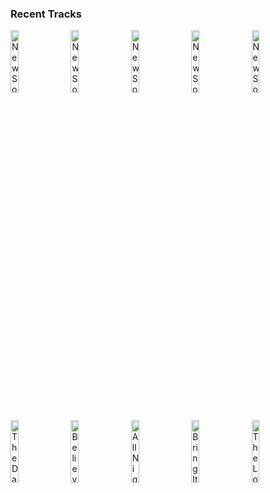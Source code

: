 ### Recent Tracks
[<img src='https://lastfm.freetls.fastly.net/i/u/300x300/a455a07d679245a4a95d56d5202bf703.png' width='16%' height='16%' alt='New Soul'>](https://www.last.fm/music/yael%2bnaim/_/new%2bsoul)&nbsp;&nbsp;&nbsp;&nbsp;[<img src='https://lastfm.freetls.fastly.net/i/u/300x300/a455a07d679245a4a95d56d5202bf703.png' width='16%' height='16%' alt='New Soul'>](https://www.last.fm/music/yael%2bnaim/_/new%2bsoul)&nbsp;&nbsp;&nbsp;&nbsp;[<img src='https://lastfm.freetls.fastly.net/i/u/300x300/a455a07d679245a4a95d56d5202bf703.png' width='16%' height='16%' alt='New Soul'>](https://www.last.fm/music/yael%2bnaim/_/new%2bsoul)&nbsp;&nbsp;&nbsp;&nbsp;[<img src='https://lastfm.freetls.fastly.net/i/u/300x300/a455a07d679245a4a95d56d5202bf703.png' width='16%' height='16%' alt='New Soul'>](https://www.last.fm/music/yael%2bnaim/_/new%2bsoul)&nbsp;&nbsp;&nbsp;&nbsp;[<img src='https://lastfm.freetls.fastly.net/i/u/300x300/a455a07d679245a4a95d56d5202bf703.png' width='16%' height='16%' alt='New Soul'>](https://www.last.fm/music/yael%2bnaim/_/new%2bsoul)&nbsp;&nbsp;&nbsp;&nbsp;<br>[<img src='https://lastfm.freetls.fastly.net/i/u/300x300/c1e4c4a2fb354132c100b3f654e6f34d.png' width='16%' height='16%' alt='The Days'>](https://www.last.fm/music/avicii/_/the%2bdays)&nbsp;&nbsp;&nbsp;&nbsp;[<img src='https://lastfm.freetls.fastly.net/i/u/300x300/d3f3ef39da33879f3f3a49d754aab8be.png' width='16%' height='16%' alt='Believe'>](https://www.last.fm/music/the%2bbravery/_/believe)&nbsp;&nbsp;&nbsp;&nbsp;[<img src='https://lastfm.freetls.fastly.net/i/u/300x300/c61a62a20e7316c1fdf6aae9914acedd.png' width='16%' height='16%' alt='All Night Long'>](https://www.last.fm/music/jonas%2bblue/_/all%2bnight%2blong)&nbsp;&nbsp;&nbsp;&nbsp;[<img src='https://lastfm.freetls.fastly.net/i/u/300x300/76f43aa513e5ec523377f1ebedd0b6e5.png' width='16%' height='16%' alt='Bring It On Home (feat. Phillip Phillips & Maddie Poppe)'>](https://www.last.fm/music/american%2bauthors/_/bring%2bit%2bon%2bhome%2b%2528feat.%2bphillip%2bphillips%2b%2526%2bmaddie%2bpoppe%2529)&nbsp;&nbsp;&nbsp;&nbsp;[<img src='https://lastfm.freetls.fastly.net/i/u/300x300/870d8a50338cda019f2827d14ba19f85.png' width='16%' height='16%' alt='The Longest Drive'>](https://www.last.fm/music/vhs%2bcollection/_/the%2blongest%2bdrive)&nbsp;&nbsp;&nbsp;&nbsp;<br>